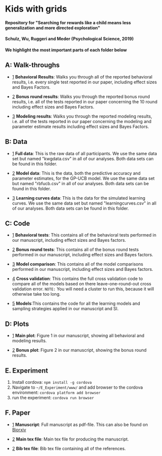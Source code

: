 # Kids with grids
####  Repository for "Searching for rewards like a child means less generalization and more directed exploration"
####  Schulz, Wu, Ruggeri and Meder (Psychological Science, 2019)
####  We highlight the most important parts of each folder below

## A: Walk-throughs

<a name="walkthroughs"></a>
- [1](#walkthroughs) **Behavioral Results**: Walks you through all of the reported behavioral results, i.e. every single test reported in our paper, including effect sizes and Bayes Factors.

<a name="walkthroughs"></a>
- [2](#walkthroughs) **Bonus round results**: Walks you through the reported bonus round results, i.e. all of the tests reported in our paper concerning the 10 round including effect sizes and Bayes Factors.

<a name="walkthroughs"></a>
- [3](#walkthroughs) **Modeling results**: Walks you through the reported modeling results, i.e. all of the tests reported in our paper concerning the modeling and parameter estimate results including effect sizes and Bayes Factors.

## B: Data

<a name="data"></a>
- [1](#data)  **Full data**: This is the raw data of all participants. We use the same data set but named "kwgdata.csv" in all of our analyses. Both data sets can be found in this folder.

<a name="data"></a>
- [2](#data)  **Model data**: This is the data, both the predictive accuracy and parameter estimates, for the GP-UCB model. We use the same data set but named "rbfucb.csv" in all of our analyses. Both data sets can be found in this folder.

<a name="data"></a>
- [3](#data)  **Learning curves data**: This is the data for the simulated learning curves. We use the same data set but named "learningcurves.csv" in all of our analyses. Both data sets can be found in this folder.

## C: Code

<a name="code"></a>
- [1](#code) **Behavioral tests**: This contains all of the behavioral tests performed in our manuscript, including effect sizes and Bayes factors.
   
<a name="code"></a>
- [2](#code) **Bonus round tests**: This contains all of the bonus round tests performed in our manuscript, including effect sizes and Bayes factors.

<a name="code"></a>
- [3](#code) **Model comparison**: This contains all of the model comparisons performed in our manuscript, including effect sizes and Bayes factors.

<a name="code"></a>
- [4](#code) **Cross validation**: This contains the full cross validation code to compare all of the models based on there leave-one-round-out cross validation error. `NOTE:` You will need a cluster to run this, because it will otherwise take too long.

<a name="code"></a>
- [5](#code) **Models**:This contains the code for all the learning models and sampling strategies applied in our manuscript and SI.

## D: Plots

<a name="plots"></a>
- [1](#plots) **Main plot**: Figure 1 in our manuscript, showing all behavioral and modeling results.
   
<a name="plots"></a>
- [2](#plots) **Bonus plot**: Figure 2 in our manuscript, showing the bonus round results.
 
## E. Experiment
1. Install cordova: `npm install -g cordova`
2. Navigate to `~/E_Experiment/www/` and add browser to the cordova environment: `cordova platform add browser`
3. run the experiment: `cordova run browser`

## F. Paper

<a name="plots"></a>
- [1](#paper) **Manuscript**: Full manuscript as pdf-file. This can also be found on [Biorxiv](https://www.biorxiv.org/content/10.1101/327593v2 "Searching for rewards like a child means less generalization and more directed exploration") 
   
<a name="plots"></a>
- [2](#paper) **Main tex file**: Main tex file for producing the manuscript.

<a name="plots"></a>
- [2](#paper) **Bib tex file**: Bib tex file containing all of the references.
 


